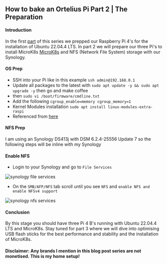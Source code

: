 ## How to bake an Ortelius Pi Part 2 | The Preparation

#### Introduction

In the first [part](https://ortelius.io/blog/2024/03/27/how-to-bake-an-ortelius-pi-part-1-the-hardware/) of this series we prepped our Raspberry Pi 4's for the installation of Ubuntu 22.04.4 LTS. In part 2 we will prepare our three Pi's to install MicroK8s [MicroK8s](https://microk8s.io/) and NFS (Network File System) storage with our Synology.

#### OS Prep
- SSH into your Pi like in this example `ssh admin@192.168.0.1`
- Update all packages to the latest with `sudo apt update -y && sudo apt upgrade -y` then go and make coffee
- then `sudo vi /boot/firmware/cmdline.txt`
- Add the following `cgroup_enable=memory cgroup_memory=1`
- Kernel Modules installation `sudo apt install linux-modules-extra-raspi`
- Referenced from [here](https://microk8s.io/docs/install-raspberry-pi)

#### NFS Prep

I am using an Synology DS413j with DSM 6.2.4-25556 Update 7 so the following steps will be inline with my Synology

#### Enable NFS
- Login to your Synology and go to `File Services`

![synology file services](images/how-to-bake-an-ortelius-pi/part02/01-syno-file-services.png)

- On the `SMB/AFP/NFS` tab scroll until you see `NFS` and `enable NFS and enable NFSv4 support`

![synology nfs services](images/how-to-bake-an-ortelius-pi/part02/02-syno-nfs-enable.png)


#### Conclusion

By this stage you should have three Pi 4 B's running with Ubuntu 22.04.4 LTS and MicroK8s. Stay tuned for part 3 where we will dive into optimising USB flash sticks for the best performance and stability and the installation of MicroK8s.

#### Disclaimer: Any brands I mention in this blog post series are not monetised. This is my home setup!
